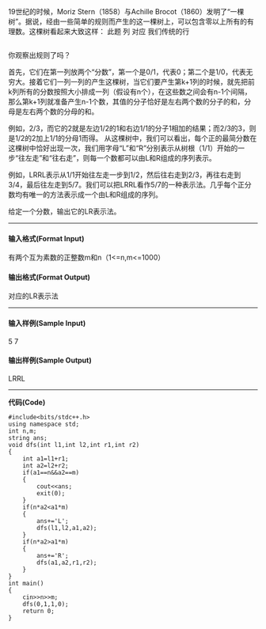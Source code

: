<!-- wp:paragraph -->
<p>19世纪的时候，Moriz Stern（1858）与Achille Brocot（1860）发明了“一棵树”。据说，经由一些简单的规则而产生的这一棵树上，可以包含零以上所有的有理数。这棵树看起来大致这样：&nbsp;此题 列 对应 我们传统的行</p>
<!-- /wp:paragraph -->

<!-- wp:image -->
<figure class="wp-block-image"><img src="https://bmh.coderlands.com/upload/image/20230301/20230301151853_99158.jpg" alt=""/></figure>
<!-- /wp:image -->

<!-- wp:paragraph -->
<p>你观察出规则了吗？</p>
<!-- /wp:paragraph -->

<!-- wp:paragraph -->
<p>首先，它们在第一列放两个“分数”，第一个是0/1，代表0；第二个是1/0，代表无穷大。接着它们一列一列的产生这棵树，当它们要产生第k+1列的时候，就先把前k列所有的分数按照大小排成一列（假设有n个），在这些数之间会有n-1个间隔，那么第k+1列就准备产生n-1个数，其值的分子恰好是左右两个数的分子的和，分母是左右两个数的分母的和。</p>
<!-- /wp:paragraph -->

<!-- wp:paragraph -->
<p>例如，2/3，而它的2就是左边1/2的1和右边1/1的分子1相加的结果；而2/3的3，则是1/2的2加上1/1的分母1而得。 从这棵树中，我们可以看出，每个正的最简分数在这棵树中恰好出现一次，我们用字母“L”和“R”分别表示从树根（1/1）开始的一步“往左走”和“往右走”，则每一个数都可以由L和R组成的序列表示。</p>
<!-- /wp:paragraph -->

<!-- wp:paragraph -->
<p>例如，LRRL表示从1/1开始往左走一步到1/2，然后往右走到2/3，再往右走到3/4，最后往左走到5/7。我们可以把LRRL看作5/7的一种表示法。几乎每个正分数均有唯一的方法表示成一个由L和R组成的序列。</p>
<!-- /wp:paragraph -->

<!-- wp:paragraph -->
<p>给定一个分数，输出它的LR表示法。</p>
<!-- /wp:paragraph -->

<!-- wp:separator -->
<hr class="wp-block-separator has-alpha-channel-opacity"/>
<!-- /wp:separator -->

<!-- wp:heading {"level":4} -->
<h4 class="wp-block-heading">输入格式(Format Input)</h4>
<!-- /wp:heading -->

<!-- wp:paragraph -->
<p>有两个互为素数的正整数m和n（1&lt;=n,m&lt;=1000）</p>
<!-- /wp:paragraph -->

<!-- wp:heading {"level":4} -->
<h4 class="wp-block-heading">输出格式(Format Output)</h4>
<!-- /wp:heading -->

<!-- wp:paragraph -->
<p>对应的LR表示法</p>
<!-- /wp:paragraph -->

<!-- wp:separator -->
<hr class="wp-block-separator has-alpha-channel-opacity"/>
<!-- /wp:separator -->

<!-- wp:heading {"level":4} -->
<h4 class="wp-block-heading">输入样例(Sample Input) </h4>
<!-- /wp:heading -->

<!-- wp:paragraph -->
<p>5 7</p>
<!-- /wp:paragraph -->

<!-- wp:heading {"level":4} -->
<h4 class="wp-block-heading">输出样例(Sample Output)</h4>
<!-- /wp:heading -->

<!-- wp:paragraph -->
<p>LRRL</p>
<!-- /wp:paragraph -->

<!-- wp:separator -->
<hr class="wp-block-separator has-alpha-channel-opacity"/>
<!-- /wp:separator -->

<!-- wp:paragraph -->
<p><strong>代码(Code)</strong></p>
<!-- /wp:paragraph -->

<!-- wp:code -->
<pre class="wp-block-code"><code>#include&lt;bits/stdc++.h>
using namespace std;
int n,m;
string ans;
void dfs(int l1,int l2,int r1,int r2)
{
	int a1=l1+r1;
	int a2=l2+r2;
	if(a1==n&amp;&amp;a2==m)	
	{
		cout&lt;&lt;ans;
		exit(0);
	}
	if(n*a2&lt;a1*m)
	{
		ans+='L';
		dfs(l1,l2,a1,a2);
	}
	if(n*a2>a1*m)
	{
		ans+='R';
		dfs(a1,a2,r1,r2);
	}
}
int main()
{
	cin>>n>>m;
	dfs(0,1,1,0); 
	return 0;
}</code></pre>
<!-- /wp:code -->
